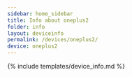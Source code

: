 ```yaml
---
sidebar: home_sidebar
title: Info about oneplus2
folder: info
layout: deviceinfo
permalink: /devices/oneplus2/
device: oneplus2
---
```

{% include templates/device_info.md %}
